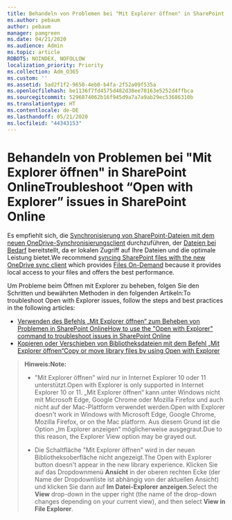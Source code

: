 ```yaml
---
title: Behandeln von Problemen bei "Mit Explorer öffnen" in SharePoint Online
ms.author: pebaum
author: pebaum
manager: pamgreen
ms.date: 04/21/2020
ms.audience: Admin
ms.topic: article
ROBOTS: NOINDEX, NOFOLLOW
localization_priority: Priority
ms.collection: Adm_O365
ms.custom: ''
ms.assetid: 5ad2f1f2-9650-4eb0-b4fa-2f52a09f535a
ms.openlocfilehash: be1136f7fd4575d482d38ee70163e5252d4ffbca
ms.sourcegitcommit: 5296874062b16f945d9a7a7a9ab29ec53686310b
ms.translationtype: HT
ms.contentlocale: de-DE
ms.lasthandoff: 05/21/2020
ms.locfileid: "44343153"
---
```

# <a name="troubleshoot-open-with-explorer-issues-in-sharepoint-online"></a><span data-ttu-id="a2f24-102">Behandeln von Problemen bei "Mit Explorer öffnen" in SharePoint Online</span><span class="sxs-lookup"><span data-stu-id="a2f24-102">Troubleshoot “Open with Explorer” issues in SharePoint Online</span></span>

<span data-ttu-id="a2f24-103">Es empfiehlt sich, die [Synchronisierung von SharePoint-Dateien mit dem neuen OneDrive-Synchronisierungsclient](https://support.office.com/article/sync-sharepoint-files-with-the-new-onedrive-sync-client-6de9ede8-5b6e-4503-80b2-6190f3354a88) durchzuführen, der [Dateien bei Bedarf](https://support.office.com/article/learn-about-onedrive-files-on-demand-0e6860d3-d9f3-4971-b321-7092438fb38e) bereitstellt, da er lokalen Zugriff auf Ihre Dateien und die optimale Leistung bietet.</span><span class="sxs-lookup"><span data-stu-id="a2f24-103">We recommend [syncing SharePoint files with the new OneDrive sync client](https://support.office.com/article/sync-sharepoint-files-with-the-new-onedrive-sync-client-6de9ede8-5b6e-4503-80b2-6190f3354a88) which provides [Files On-Demand](https://support.office.com/article/learn-about-onedrive-files-on-demand-0e6860d3-d9f3-4971-b321-7092438fb38e) because it provides local access to your files and offers the best performance.</span></span>

<span data-ttu-id="a2f24-104">Um Probleme beim Öffnen mit Explorer zu beheben, folgen Sie den Schritten und bewährten Methoden in den folgenden Artikeln:</span><span class="sxs-lookup"><span data-stu-id="a2f24-104">To troubleshoot Open with Explorer issues, follow the steps and best practices in the following articles:</span></span>

- [<span data-ttu-id="a2f24-105">Verwenden des Befehls „Mit Explorer öffnen“ zum Beheben von Problemen in SharePoint Online</span><span class="sxs-lookup"><span data-stu-id="a2f24-105">How to use the "Open with Explorer" command to troubleshoot issues in SharePoint Online</span></span>](https://docs.microsoft.com/sharepoint/support/lists-and-libraries/troubleshoot-issues-using-open-with-explorer)
- [<span data-ttu-id="a2f24-106">Kopieren oder Verschieben von Bibliotheksdateien mit dem Befehl „Mit Explorer öffnen“</span><span class="sxs-lookup"><span data-stu-id="a2f24-106">Copy or move library files by using Open with Explorer</span></span>](https://support.office.com/article/copy-or-move-library-files-by-using-open-with-explorer-aaee7bfb-e2a1-42ee-8fc0-bcc0754f04d2)

> <span data-ttu-id="a2f24-107">**Hinweis:**</span><span class="sxs-lookup"><span data-stu-id="a2f24-107">**Note:**</span></span>
>- <span data-ttu-id="a2f24-108">"Mit Explorer öffnen" wird nur in Internet Explorer 10 oder 11 unterstützt.</span><span class="sxs-lookup"><span data-stu-id="a2f24-108">Open with Explorer is only supported in Internet Explorer 10 or 11.</span></span> <span data-ttu-id="a2f24-109">„Mit Explorer öffnen“ kann unter Windows nicht mit Microsoft Edge, Google Chrome oder Mozilla Firefox und auch nicht auf der Mac-Plattform verwendet werden.</span><span class="sxs-lookup"><span data-stu-id="a2f24-109">Open with Explorer doesn't work in Windows with Microsoft Edge, Google Chrome, Mozilla Firefox, or on the Mac platform.</span></span> <span data-ttu-id="a2f24-110">Aus diesem Grund ist die Option „Im Explorer anzeigen“ möglicherweise ausgegraut.</span><span class="sxs-lookup"><span data-stu-id="a2f24-110">Due to this reason, the Explorer View option may be grayed out.</span></span>
>
>- <span data-ttu-id="a2f24-111">Die Schaltfläche "Mit Explorer öffnen" wird in der neuen Bibliotheksoberfläche nicht angezeigt.</span><span class="sxs-lookup"><span data-stu-id="a2f24-111">The Open with Explorer button doesn't appear in the new library experience.</span></span> <span data-ttu-id="a2f24-112">Klicken Sie auf das Dropdownmenü **Ansicht** in der oberen rechten Ecke (der Name der Dropdownliste ist abhängig von der aktuellen Ansicht) und klicken Sie dann auf **Im Datei-Explorer anzeigen**.</span><span class="sxs-lookup"><span data-stu-id="a2f24-112">Select the **View** drop-down in the upper right (the name of the drop-down changes depending on your current view), and then select **View in File Explorer**.</span></span>
